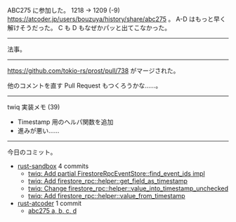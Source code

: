 ABC275 に参加した。  1218 → 1209 (-9) <https://atcoder.jp/users/bouzuya/history/share/abc275> 。 A-D はもっと早く解けそうだった。 C も D もなぜかパッと出てこなかった。

---

法事。

---

<https://github.com/tokio-rs/prost/pull/738> がマージされた。

他のコメントを直す Pull Request もつくろうかな……。

---

twiq 実装メモ (39)

- Timestamp 用のヘルパ関数を追加
- 進みが悪い……

---

今日のコミット。

- [rust-sandbox](https://github.com/bouzuya/rust-sandbox) 4 commits
  - [twiq: Add partial FirestoreRpcEventStore::find_event_ids impl](https://github.com/bouzuya/rust-sandbox/commit/1a66e86d4f54c6ae7c781f0e5ad8b8742110aff5)
  - [twiq: Add firestore_rpc::helper::get_field_as_timestamp](https://github.com/bouzuya/rust-sandbox/commit/ab7b03852f3ce4729a2f9575c1068c3ea2f7a8bd)
  - [twiq: Change firestore_rpc::helper::value_into_timestamp_unchecked](https://github.com/bouzuya/rust-sandbox/commit/a1596d881f285c0fdfe713b69ef1b9731a654282)
  - [twiq: Add firestore_rpc::helper::value_from_timestamp](https://github.com/bouzuya/rust-sandbox/commit/44cde52c833464ef1a7f284afbf0cc4136b88b62)
- [rust-atcoder](https://github.com/bouzuya/rust-atcoder) 1 commit
  - [abc275 a, b, c, d](https://github.com/bouzuya/rust-atcoder/commit/68799177970f5071ebf1d5f6618dbff12263aa44)
